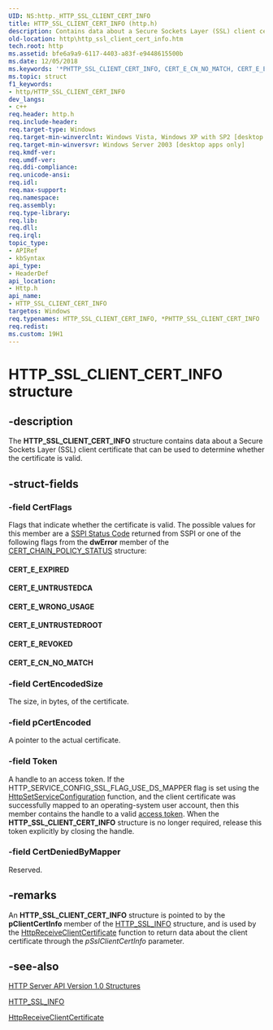 ```yaml
---
UID: NS:http._HTTP_SSL_CLIENT_CERT_INFO
title: HTTP_SSL_CLIENT_CERT_INFO (http.h)
description: Contains data about a Secure Sockets Layer (SSL) client certificate that can be used to determine whether the certificate is valid.
old-location: http\http_ssl_client_cert_info.htm
tech.root: http
ms.assetid: bfe6a9a9-6117-4403-a83f-e9448615500b
ms.date: 12/05/2018
ms.keywords: '*PHTTP_SSL_CLIENT_CERT_INFO, CERT_E_CN_NO_MATCH, CERT_E_EXPIRED, CERT_E_REVOKED, CERT_E_UNTRUSTEDCA, CERT_E_UNTRUSTEDROOT, CERT_E_WRONG_USAGE, HTTP_SSL_CLIENT_CERT_INFO, HTTP_SSL_CLIENT_CERT_INFO structure [HTTP], PHTTP_SSL_CLIENT_CERT_INFO, PHTTP_SSL_CLIENT_CERT_INFO structure pointer [HTTP], _http_http_ssl_client_cert_info, http.http_ssl_client_cert_info, http/HTTP_SSL_CLIENT_CERT_INFO, http/PHTTP_SSL_CLIENT_CERT_INFO'
ms.topic: struct
f1_keywords:
- http/HTTP_SSL_CLIENT_CERT_INFO
dev_langs:
- c++
req.header: http.h
req.include-header: 
req.target-type: Windows
req.target-min-winverclnt: Windows Vista, Windows XP with SP2 [desktop apps only]
req.target-min-winversvr: Windows Server 2003 [desktop apps only]
req.kmdf-ver: 
req.umdf-ver: 
req.ddi-compliance: 
req.unicode-ansi: 
req.idl: 
req.max-support: 
req.namespace: 
req.assembly: 
req.type-library: 
req.lib: 
req.dll: 
req.irql: 
topic_type:
- APIRef
- kbSyntax
api_type:
- HeaderDef
api_location:
- Http.h
api_name:
- HTTP_SSL_CLIENT_CERT_INFO
targetos: Windows
req.typenames: HTTP_SSL_CLIENT_CERT_INFO, *PHTTP_SSL_CLIENT_CERT_INFO
req.redist: 
ms.custom: 19H1
---
```


# HTTP_SSL_CLIENT_CERT_INFO structure


## -description


The 
<b>HTTP_SSL_CLIENT_CERT_INFO</b> structure contains data about a Secure Sockets Layer (SSL) client certificate that can be used to determine whether the certificate is valid.


## -struct-fields




### -field CertFlags

Flags that indicate whether the certificate is valid. The possible values for this member are 
a <a href="https://docs.microsoft.com/windows/desktop/SecAuthN/sspi-status-codes">SSPI Status Code</a> returned from SSPI or one of the following flags from the <b>dwError</b> member of the <a href="https://docs.microsoft.com/windows/desktop/api/wincrypt/ns-wincrypt-cert_chain_policy_status">CERT_CHAIN_POLICY_STATUS</a> structure:

<a id="CERT_E_EXPIRED"></a>
<a id="cert_e_expired"></a>


#### CERT_E_EXPIRED

<a id="CERT_E_UNTRUSTEDCA"></a>
<a id="cert_e_untrustedca"></a>


#### CERT_E_UNTRUSTEDCA

<a id="CERT_E_WRONG_USAGE"></a>
<a id="cert_e_wrong_usage"></a>


#### CERT_E_WRONG_USAGE

<a id="CERT_E_UNTRUSTEDROOT"></a>
<a id="cert_e_untrustedroot"></a>


#### CERT_E_UNTRUSTEDROOT

<a id="CERT_E_REVOKED"></a>
<a id="cert_e_revoked"></a>


#### CERT_E_REVOKED

<a id="CERT_E_CN_NO_MATCH"></a>
<a id="cert_e_cn_no_match"></a>


#### CERT_E_CN_NO_MATCH


### -field CertEncodedSize

The size, in bytes, of the certificate.


### -field pCertEncoded

A pointer to the actual certificate.


### -field Token

A handle to an access token. If the HTTP_SERVICE_CONFIG_SSL_FLAG_USE_DS_MAPPER flag is set using the 
<a href="https://docs.microsoft.com/windows/desktop/api/http/nf-http-httpsetserviceconfiguration">HttpSetServiceConfiguration</a> function, and the client certificate was successfully mapped to an operating-system user account, then this member contains the handle to a valid 
<a href="https://docs.microsoft.com/windows/desktop/SecAuthZ/access-tokens">access token</a>. When the 
<b>HTTP_SSL_CLIENT_CERT_INFO</b> structure is no longer required, release this token explicitly by closing the handle.


### -field CertDeniedByMapper

Reserved.


## -remarks



An 
<b>HTTP_SSL_CLIENT_CERT_INFO</b> structure is pointed to by the <b>pClientCertInfo</b> member of the 
<a href="https://docs.microsoft.com/windows/desktop/api/http/ns-http-http_ssl_info">HTTP_SSL_INFO</a> structure, and is used by the 
<a href="https://docs.microsoft.com/windows/desktop/api/http/nf-http-httpreceiveclientcertificate">HttpReceiveClientCertificate</a> function to return data about the client certificate through the <i>pSslClientCertInfo</i> parameter.




## -see-also




<a href="https://docs.microsoft.com/windows/desktop/Http/http-server-api-version-1-0-structures">HTTP Server API Version 1.0 Structures</a>



<a href="https://docs.microsoft.com/windows/desktop/api/http/ns-http-http_ssl_info">HTTP_SSL_INFO</a>



<a href="https://docs.microsoft.com/windows/desktop/api/http/nf-http-httpreceiveclientcertificate">HttpReceiveClientCertificate</a>
 

 

